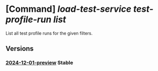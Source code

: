 # [Command] _load-test-service test-profile-run list_

List all test profile runs for the given filters.

## Versions

### [2024-12-01-preview](/Resources/data-plane/microsoft.loadtestservice/L3Rlc3QtcHJvZmlsZS1ydW5z/2024-12-01-preview.xml) **Stable**

<!-- data-plane:microsoft.loadtestservice /test-profile-runs 2024-12-01-preview -->

